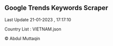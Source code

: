 

## Google Trends Keywords Scraper 
 
Last Update 21-01-2023 , 17:17:10

Country List :
VIETNAM.json



© Abdul Muttaqin 
